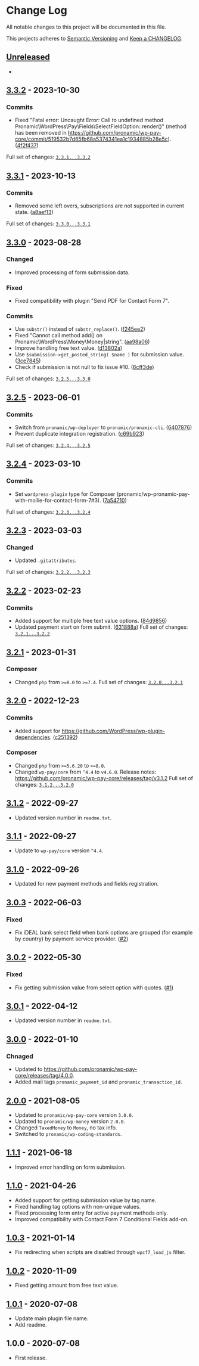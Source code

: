 # Change Log

All notable changes to this project will be documented in this file.

This projects adheres to [Semantic Versioning](http://semver.org/) and [Keep a CHANGELOG](http://keepachangelog.com/).

## [Unreleased][unreleased]
-

## [3.3.2] - 2023-10-30

### Commits

- Fixed "Fatal error: Uncaught Error: Call to undefined method Pronamic\WordPress\Pay\Fields\SelectFieldOption::render()" (method has been removed in https://github.com/pronamic/wp-pay-core/commit/519532b7d65fb68a5374341ea1c1934885b28e5c). ([4f2f437](https://github.com/pronamic/wp-pronamic-pay-contact-form-7/commit/4f2f43706a62e4929ab21b274f89f84954276419))

Full set of changes: [`3.3.1...3.3.2`][3.3.2]

[3.3.2]: https://github.com/pronamic/wp-pronamic-pay-contact-form-7/compare/v3.3.1...v3.3.2

## [3.3.1] - 2023-10-13

### Commits

- Removed some left overs, subscriptions are not supported in current state. ([a8aef13](https://github.com/pronamic/wp-pronamic-pay-contact-form-7/commit/a8aef137ff427d3c604c0ccf8f95803831b4f8d5))

Full set of changes: [`3.3.0...3.3.1`][3.3.1]

[3.3.1]: https://github.com/pronamic/wp-pronamic-pay-contact-form-7/compare/v3.3.0...v3.3.1

## [3.3.0] - 2023-08-28

### Changed

- Improved processing of form submission data.

### Fixed

- Fixed compatibility with plugin "Send PDF for Contact Form 7".

### Commits

- Use `substr()` instead of `substr_replace()`. ([f245ee2](https://github.com/pronamic/wp-pronamic-pay-contact-form-7/commit/f245ee2daf483d1ae000a21f95a7fcb88581f673))
- Fixed "Cannot call method add() on Pronamic\WordPress\Money\Money|string". ([aa98a06](https://github.com/pronamic/wp-pronamic-pay-contact-form-7/commit/aa98a065b1a7c8282ee877bafbd7d4c7b87613a0))
- Improve handling free text value. ([d13802a](https://github.com/pronamic/wp-pronamic-pay-contact-form-7/commit/d13802a2244ef7ccd525b448b64979c94f965b23))
- Use `$submission->get_posted_string( $name )` for submission value. ([3ce7845](https://github.com/pronamic/wp-pronamic-pay-contact-form-7/commit/3ce7845de705a5fd69e5607b1895f19c4a5caf86))
- Check if submission is not null to fix issue #10. ([6cff3de](https://github.com/pronamic/wp-pronamic-pay-contact-form-7/commit/6cff3decf1e7b66a91d76ac50cd7b8140662a556))

Full set of changes: [`3.2.5...3.3.0`][3.3.0]

[3.3.0]: https://github.com/pronamic/wp-pronamic-pay-contact-form-7/compare/v3.2.5...v3.3.0

## [3.2.5] - 2023-06-01

### Commits

- Switch from `pronamic/wp-deployer` to `pronamic/pronamic-cli`. ([6407876](https://github.com/pronamic/wp-pronamic-pay-contact-form-7/commit/6407876b1eaba9d93c0a969f915ed416a423d3f1))
- Prevent duplicate integration registration. ([c69b923](https://github.com/pronamic/wp-pronamic-pay-contact-form-7/commit/c69b923dde07ee3f83031091ebd1aa47f438f627))

Full set of changes: [`3.2.4...3.2.5`][3.2.5]

[3.2.5]: https://github.com/pronamic/wp-pronamic-pay-contact-form-7/compare/v3.2.4...v3.2.5

## [3.2.4] - 2023-03-10

### Commits

- Set `wordpress-plugin` type for Composer (pronamic/wp-pronamic-pay-with-mollie-for-contact-form-7#3). ([7a54710](https://github.com/pronamic/wp-pronamic-pay-contact-form-7/commit/7a54710bc223b0db69a80dfda050e379d0ef2e5b))

Full set of changes: [`3.2.3...3.2.4`][3.2.4]

[3.2.4]: https://github.com/pronamic/wp-pronamic-pay-contact-form-7/compare/v3.2.3...v3.2.4

## [3.2.3] - 2023-03-03
### Changed

- Updated `.gitattributes`.

Full set of changes: [`3.2.2...3.2.3`][3.2.3]

[3.2.3]: https://github.com/pronamic/wp-pronamic-pay-contact-form-7/compare/v3.2.2...v3.2.3

## [3.2.2] - 2023-02-23

### Commits

- Added support for multiple free text value options. ([84d9856](https://github.com/pronamic/wp-pronamic-pay-contact-form-7/commit/84d9856461da4f915fed5485bf60818162c120cf))
- Updated payment start on form submit. ([631888a](https://github.com/pronamic/wp-pronamic-pay-contact-form-7/commit/631888a659fd8017bd78dc4162cf341cbb970dbc))
Full set of changes: [`3.2.1...3.2.2`][3.2.2]

[3.2.2]: https://github.com/pronamic/wp-pronamic-pay-contact-form-7/compare/v3.2.1...v3.2.2

## [3.2.1] - 2023-01-31
### Composer

- Changed `php` from `>=8.0` to `>=7.4`.
Full set of changes: [`3.2.0...3.2.1`][3.2.1]

[3.2.1]: https://github.com/pronamic/wp-pronamic-pay-contact-form-7/compare/v3.2.0...v3.2.1

## [3.2.0] - 2022-12-23

### Commits

- Added support for https://github.com/WordPress/wp-plugin-dependencies. ([c251392](https://github.com/pronamic/wp-pronamic-pay-contact-form-7/commit/c2513924268437eed1f8a519e758dd52e4e9fea0))

### Composer

- Changed `php` from `>=5.6.20` to `>=8.0`.
- Changed `wp-pay/core` from `^4.4` to `v4.6.0`.
	Release notes: https://github.com/pronamic/wp-pay-core/releases/tag/v3.1.2
Full set of changes: [`3.1.2...3.2.0`][3.2.0]

[3.2.0]: https://github.com/pronamic/wp-pronamic-pay-contact-form-7/compare/v3.1.2...v3.2.0

## [3.1.2] - 2022-09-27
- Updated version number in `readme.txt`.

## [3.1.1] - 2022-09-27
- Update to `wp-pay/core` version `^4.4`.

## [3.1.0] - 2022-09-26
- Updated for new payment methods and fields registration.

## [3.0.3] - 2022-06-03
### Fixed
- Fix iDEAL bank select field when bank options are grouped (for example by country) by payment service provider. ([#2](https://github.com/pronamic/wp-pronamic-pay-contact-form-7/issues/2))

## [3.0.2] - 2022-05-30
### Fixed
- Fix getting submission value from select option with quotes. ([#1](https://github.com/pronamic/wp-pronamic-pay-contact-form-7/issues/1))

## [3.0.1] - 2022-04-12
- Updated version number in `readme.txt`.

## [3.0.0] - 2022-01-10
### Chnaged
- Updated to https://github.com/pronamic/wp-pay-core/releases/tag/4.0.0.
- Added mail tags `pronamic_payment_id` and `pronamic_transaction_id`.

## [2.0.0] - 2021-08-05
- Updated to `pronamic/wp-pay-core`  version `3.0.0`.
- Updated to `pronamic/wp-money`  version `2.0.0`.
- Changed `TaxedMoney` to `Money`, no tax info.
- Switched to `pronamic/wp-coding-standards`.

## [1.1.1] - 2021-06-18
- Improved error handling on form submission.

## [1.1.0] - 2021-04-26
- Added support for getting submission value by tag name.
- Fixed handling tag options with non-unique values.
- Fixed processing form entry for active payment methods only.
- Improved compatibility with Contact Form 7 Conditional Fields add-on.

## [1.0.3] - 2021-01-14
- Fix redirecting when scripts are disabled through `wpcf7_load_js` filter.

## [1.0.2] - 2020-11-09
- Fixed getting amount from free text value.

## [1.0.1] - 2020-07-08
- Update main plugin file name.
- Add readme.

## 1.0.0 - 2020-07-08
- First release.

[unreleased]: https://github.com/wp-pay-extensions/contact-form-7/compare/3.1.2...HEAD
[3.1.2]: https://github.com/pronamic/wp-pronamic-pay-contact-form-7/compare/3.1.1...3.1.2
[3.1.1]: https://github.com/pronamic/wp-pronamic-pay-contact-form-7/compare/3.1.0...3.1.1
[3.1.0]: https://github.com/pronamic/wp-pronamic-pay-contact-form-7/compare/3.0.3...3.1.0
[3.0.3]: https://github.com/pronamic/wp-pronamic-pay-contact-form-7/compare/3.0.2...3.0.3
[3.0.2]: https://github.com/pronamic/wp-pronamic-pay-contact-form-7/compare/3.0.1...3.0.2
[3.0.1]: https://github.com/pronamic/wp-pronamic-pay-contact-form-7/compare/3.0.0...3.0.1
[3.0.0]: https://github.com/pronamic/wp-pronamic-pay-contact-form-7/compare/2.0.0...3.0.0
[2.0.0]: https://github.com/pronamic/wp-pronamic-pay-contact-form-7/compare/1.1.1...2.0.0
[1.1.1]: https://github.com/pronamic/wp-pronamic-pay-contact-form-7/compare/1.1.0...1.1.1
[1.1.0]: https://github.com/pronamic/wp-pronamic-pay-contact-form-7/compare/1.0.3...1.1.0
[1.0.3]: https://github.com/pronamic/wp-pronamic-pay-contact-form-7/compare/1.0.2...1.0.3
[1.0.2]: https://github.com/pronamic/wp-pronamic-pay-contact-form-7/compare/1.0.1...1.0.2
[1.0.1]: https://github.com/pronamic/wp-pronamic-pay-contact-form-7/compare/1.0.0...1.0.1
